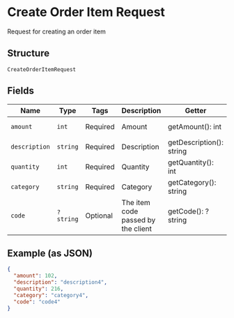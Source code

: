 
# Create Order Item Request

Request for creating an order item

## Structure

`CreateOrderItemRequest`

## Fields

| Name | Type | Tags | Description | Getter | Setter |
|  --- | --- | --- | --- | --- | --- |
| `amount` | `int` | Required | Amount | getAmount(): int | setAmount(int amount): void |
| `description` | `string` | Required | Description | getDescription(): string | setDescription(string description): void |
| `quantity` | `int` | Required | Quantity | getQuantity(): int | setQuantity(int quantity): void |
| `category` | `string` | Required | Category | getCategory(): string | setCategory(string category): void |
| `code` | `?string` | Optional | The item code passed by the client | getCode(): ?string | setCode(?string code): void |

## Example (as JSON)

```json
{
  "amount": 102,
  "description": "description4",
  "quantity": 216,
  "category": "category4",
  "code": "code4"
}
```

